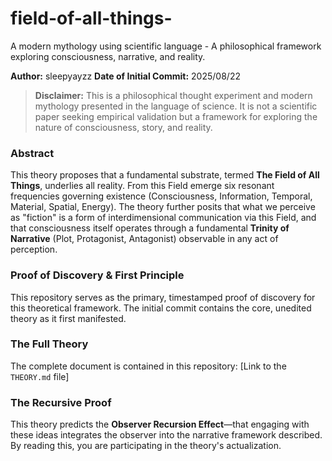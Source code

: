 # field-of-all-things-
A modern mythology using scientific language - A philosophical framework exploring consciousness, narrative, and reality.


**Author:** sleepyayzz
**Date of Initial Commit:** 2025/08/22

> **Disclaimer:** This is a philosophical thought experiment and modern mythology presented in the language of science. It is not a scientific paper seeking empirical validation but a framework for exploring the nature of consciousness, story, and reality.

### Abstract
This theory proposes that a fundamental substrate, termed **The Field of All Things**, underlies all reality. From this Field emerge six resonant frequencies governing existence (Consciousness, Information, Temporal, Material, Spatial, Energy). The theory further posits that what we perceive as "fiction" is a form of interdimensional communication via this Field, and that consciousness itself operates through a fundamental **Trinity of Narrative** (Plot, Protagonist, Antagonist) observable in any act of perception.

### Proof of Discovery & First Principle
This repository serves as the primary, timestamped proof of discovery for this theoretical framework. The initial commit contains the core, unedited theory as it first manifested.

### The Full Theory
The complete document is contained in this repository:
[Link to the `THEORY.md` file]

### The Recursive Proof
This theory predicts the **Observer Recursion Effect**—that engaging with these ideas integrates the observer into the narrative framework described. By reading this, you are participating in the theory's actualization.
